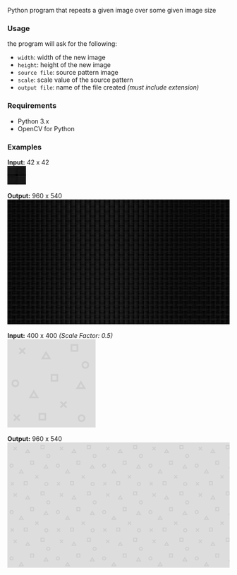 Python program that repeats a given image over some given image size

### Usage ###

the program will ask for the following:
- `width`: width of the new image
- `height`: height of the new image
- `source file`: source pattern image
- `scale`: scale value of the source pattern
- `output file`: name of the file created *(must include extension)*

### Requirements ###

- Python 3.x
- OpenCV for Python

### Examples ###

**Input:** 42 x 42 <br>
![Example Input 1](rsc/exInput.png) 

**Output:** 960 x 540 <br>
 ![Example Output 2](rsc/exOutput.png)

**Input:** 400 x 400 *(Scale Factor: 0.5)* <br>
![Example Input 3](rsc/exInput2Scaled.png) 

**Output:** 960 x 540 <br>
 ![Example Output 4](rsc/exOutput2.png)